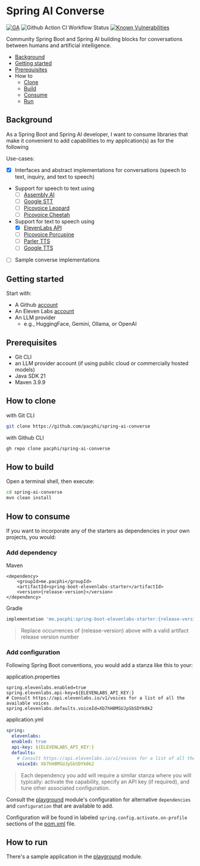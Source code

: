 # Spring AI Converse

[![GA](https://img.shields.io/badge/Release-Alpha-darkred)](https://img.shields.io/badge/Release-Alpha-darkred) ![Github Action CI Workflow Status](https://github.com/pacphi/spring-ai-converse/actions/workflows/ci.yml/badge.svg) [![Known Vulnerabilities](https://snyk.io/test/github/pacphi/spring-ai-converse/badge.svg?style=plastic)](https://snyk.io/test/github/pacphi/spring-ai-converse)

Community Spring Boot and Spring AI building blocks for conversations between humans and artificial intelligence.

* [Background](#background)
* [Getting started](#getting-started)
* [Prerequisites](#prerequisites)
* How to
    * [Clone](#how-to-clone)
    * [Build](#how-to-build)
    * [Consume](#how-to-consume)
    * [Run](#how-to-run)

## Background

As a Spring Boot and Spring AI developer, I want
to consume libraries that make it convenient to add capabilities to my application(s)
as for the following

Use-cases:

* [x] Interfaces and abstract implementations for conversations (speech to text, inquiry, and text to speech)
* Support for speech to text using
  * [ ] [Assembly AI](https://www.assemblyai.com/blog/speech-recognition-in-java/)
  * [ ] [Google STT](https://cloud.google.com/speech-to-text/docs/transcribe-client-libraries#client-libraries-install-java)
  * [ ] [Picovoice Leopard](https://github.com/Picovoice/leopard?tab=readme-ov-file#java-demo)
  * [ ] [Picovoice Cheetah](https://github.com/Picovoice/cheetah?tab=readme-ov-file#java-demos)
* Support for text to speech using 
  * [x] [ElevenLabs API](https://elevenlabs.io/docs/api-reference/text-to-speech/convert)
  * [ ] [Picovoice Porcupine](https://github.com/Picovoice/porcupine?tab=readme-ov-file#java-demos)
  * [ ] [Parler TTS](https://huggingface.co/ecyht2/parler-tts-mini-v1-GGUF)
  * [ ] [Google TTS](https://cloud.google.com/text-to-speech/docs/create-audio-text-client-libraries#client-libraries-install-java)
* [ ] Sample converse implementations

## Getting started

Start with:

* A Github [account](https://github.com/signup)
* An Eleven Labs [account](https://elevenlabs.io/app/sign-in)
* An LLM provider
  * e.g., HuggingFace, Gemini, Ollama, or OpenAI

## Prerequisites

* Git CLI
* an LLM provider account (if using public cloud or commercially hosted models)
* Java SDK 21
* Maven 3.9.9

## How to clone

with Git CLI

```bash
git clone https://github.com/pacphi/spring-ai-converse
```

with Github CLI

```bash
gh repo clone pacphi/spring-ai-converse
```

## How to build

Open a terminal shell, then execute:

```bash
cd spring-ai-converse
mvn clean install
```

## How to consume

If you want to incorporate any of the starters as dependencies in your own projects, you would:

### Add dependency

Maven

```maven
<dependency>
    <groupId>me.pacphi</groupId>
    <artifactId>spring-boot-elevenlabs-starter</artifactId>
    <version>{release-version}</version>
</dependency>
```

Gradle

```gradle
implementation 'me.pacphi:spring-boot-elevenlabs-starter:{release-version}'
```

> Replace occurrences of {release-version} above with a valid artifact release version number

### Add configuration

Following Spring Boot conventions, you would add a stanza like this to your:

application.properties

```properties
spring.elevenlabs.enabled=true
spring.elevenlabs.api-key=${ELEVENLABS_API_KEY:}
# Consult https://api.elevenlabs.io/v1/voices for a list of all the available voices
spring.elevenlabs.defaults.voiceId=Xb7hH8MSUJpSbSDYk0k2
```

application.yml

```yaml
spring:
  elevenlabs:
  enabled: true
  api-key: ${ELEVENLABS_API_KEY:}
  defaults:
    # Consult https://api.elevenlabs.io/v1/voices for a list of all the available voices
    voiceId: Xb7hH8MSUJpSbSDYk0k2
```

> Each dependency you add will require a similar stanza where you will typically: activate the capability, specify an API key (if required), and tune other associated configuration.

Consult the [playground](playground) module's configuration for alternative
`dependencies` and `configuration` that are available to add.

Configuration will be found in labeled `spring.config.activate.on-profile` sections of the [pom.xml](playground/pom.xml) file.

## How to run

There's a sample application in the [playground](playground) module.

